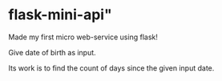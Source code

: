 # flask-mini-api" 

Made my first micro web-service using flask!

Give date of birth as input.

Its work is to find the count of days since the given input date. 